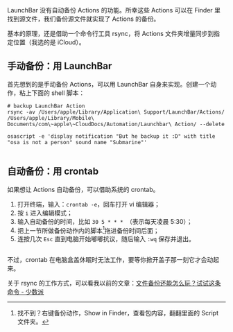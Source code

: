 LaunchBar 没有自动备份 Actions 的功能。所幸这些 Actions 可以在 Finder 里找到源文件，我们备份源文件就实现了 Actions 的备份。

基本的原理，还是借助一个命令行工具 rsync，将 Actions 文件夹增量同步到指定位置（我选的是 iCloud）。

## 手动备份：用 LaunchBar

首先想到的是手动备份 Actions，可以用 LaunchBar 自身来实现。创建一个动作，粘上下面的 shell 脚本：

```
# backup LaunchBar Action
rsync -av /Users/apple/Library/Application\ Support/LaunchBar/Actions/ /Users/apple/Library/Mobile\ Documents/com\~apple\~CloudDocs/Automation/Launchbar\ Action/ --delete

osascript -e 'display notification "But he backup it :D" with title "osa is not a person" sound name "Submarine"'
```

<figure tabindex="0" draggable="false" class="ss-img-wrapper" contenteditable="false"><img src="http://onf0m2glb.bkt.clouddn.com/bitcrom/minja/2018-05-25-LaunchBar-%E6%89%8B%E5%8A%A8%E5%A4%87%E4%BB%BD.png" alt=""><figcaption class="ss-image-caption"></figcaption></figure>

## 自动备份：用 crontab

如果想让 Actions 自动备份，可以借助系统的 crontab。

1. 打开终端，输入：`crontab -e`，回车打开 vi 编辑器；
2. 按 `i` 进入编辑模式；
3. 输入自动备份的时间，比如 `30 5 * * * `（表示每天凌晨 5:30）；
4. 把上一节所做备份动作内的脚本[^1]拖进备份时间后面；
5. 连按几次 `Esc` 直到电脑开始嘟嘟抗议，随后输入 `:wq` 保存并退出。

<figure tabindex="0" draggable="false" class="ss-img-wrapper" contenteditable="false"><img src="http://onf0m2glb.bkt.clouddn.com/bitcrom/minja/2018-05-25-crontab-fs8.png" alt=""><figcaption class="ss-image-caption"></figcaption></figure>

不过，crontab 在电脑盒盖休眠时无法工作，要等你掀开盖子那一刻它才会动起来。

关于 rsync 的工作方式，可以看我以前的文章：[文件备份还能怎么玩？试试这条命令 - 少数派](https://sspai.com/post/41967)

[^1]:找不到？右键备份动作，Show in Finder，查看包内容，翻翻里面的 Script 文件夹。